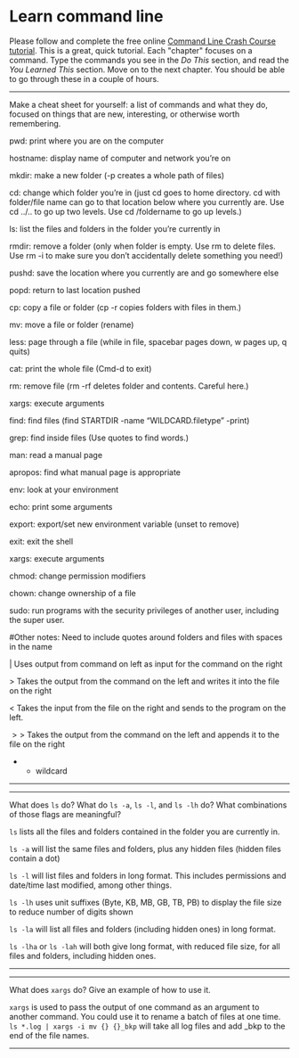 # Learn command line

Please follow and complete the free online [Command Line Crash Course
tutorial](http://cli.learncodethehardway.org/book/). This is a great,
quick tutorial. Each "chapter" focuses on a command. Type the commands
you see in the _Do This_ section, and read the _You Learned This_
section. Move on to the next chapter. You should be able to go through
these in a couple of hours.


---

Make a cheat sheet for yourself: a list of commands and what they do, focused on things that are new, interesting, or otherwise worth remembering.

pwd: print where you are on the computer 

hostname: display name of computer and network you’re on

mkdir: make a new folder (-p creates a whole path of files)

cd: change which folder you’re in (just cd goes to home directory.   cd with folder/file name can go to that location below where you currently are.  Use cd ../.. to go up two levels.  Use cd /foldername to go up levels.)

ls: list the files and folders in the folder you’re currently in

rmdir: remove a folder (only when folder is empty.  Use rm to delete files.  Use rm -i to make sure you don’t accidentally delete something you need!)

pushd: save the location where you currently are and go somewhere else

popd: return to last location pushed

cp: copy a file or folder (cp -r copies folders with files in them.)

mv: move a file or folder (rename)

less: page through a file (while in file, spacebar pages down, w pages up, q quits)	

cat: print the whole file (Cmd-d to exit)

rm: remove file (rm -rf deletes folder and contents. Careful here.)

xargs: execute arguments

find: find files (find STARTDIR -name “WILDCARD.filetype” -print)

grep: find inside files (Use quotes to find words.)

man: read a manual page

apropos: find what manual page is appropriate

env: look at your environment

echo: print some arguments

export: export/set new environment variable (unset to remove)

exit: exit the shell

xargs: execute arguments 

chmod: change permission modifiers

chown: change ownership of a file

sudo: run programs with the security privileges of another user, including the super user. 

#Other notes:
Need to include quotes around folders and files with spaces in the name

$|$ Uses output from command on left as input for the command on the right

$>$ Takes the output from the command on the left and writes it into the file on the right

$<$ Takes the input from the file on the right and sends to the program on the left.

$>>$ Takes the output from the command on the left and appends it to the file on the right

* - wildcard


---


---

What does `ls` do? What do `ls -a`, `ls -l`, and `ls -lh` do? What combinations of those flags are meaningful?

`ls` lists all the files and folders contained in the folder you are currently in.  

`ls -a` will list the same files and folders, plus any hidden files (hidden files contain a dot)

`ls -l` will list files and folders in long format.  This includes permissions and date/time last modified, among other things.

`ls -lh` uses unit suffixes (Byte, KB, MB, GB, TB, PB) to display the file size to reduce number of digits shown

`ls -la` will list all files and folders (including hidden ones) in long format.

`ls -lha` or `ls -lah` will both give long format, with reduced file size, for all files and folders, including hidden ones.

---


---

What does `xargs` do? Give an example of how to use it.

`xargs` is used to pass the output of one command as an argument to another command.  You could use it to rename a batch of files at one time.  `ls *.log | xargs -i mv {} {}_bkp`  will take all log files and add _bkp to the end of the file names.  

---
